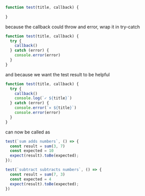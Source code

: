 ```js
function test(title, callback) {
  
}
```
because the callback could throw and error, wrap it in try-catch
```js
function test(title, callback) {
  try {
    callback()
  } catch (error) {
    console.error(error)
  }
}
```
and because we want the test result to be helpful

```js
function test(title, callback) {
  try {
    callback()
    console.log(`✓ ${title}`)
  } catch (error) {
    console.error(`✕ ${title}`)
    console.error(error)
  }
}
```

can now be called as 
```js
test(`sum adds numbers`, () => {
  const result = sum(3, 7)
  const expected = 10
  expect(result).toBe(expected);
});

test(`subtract subtracts numbers`, () => {
  const result = sum(7, 3)
  const expected = 4
  expect(result).toBe(expected);
})
```